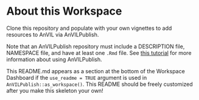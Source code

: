 # About this Workspace

Clone this repository and populate with your own vignettes to add resources to AnVIL via AnVILPublish.

Note that an AnVILPublish repository must include a DESCRIPTION file, NAMESPACE file, and have at least one `.Rmd` file. See [this tutorial](https://github.com/jhudsl/AnVIL_Book_Getting_Started/blob/anvilpublish/0X-AnVILPublish.Rmd) for more information about using AnVILPublish.

This README.md appears as a section at the bottom of the Workspace Dashboard if the `use_readme = TRUE` argument is used in `AnVILPublish::as_workspace()`. This README should be freely customized after you make this skeleton your own!